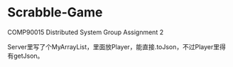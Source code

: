 # Scrabble-Game
COMP90015 Distributed System Group Assignment 2

Server里写了个MyArrayList，里面放Player，能直接.toJson，不过Player里得有getJson。


